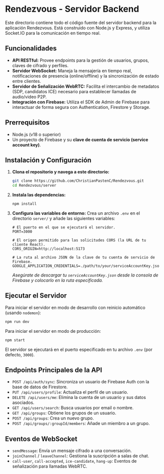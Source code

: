 # Rendezvous - Servidor Backend

Este directorio contiene todo el código fuente del servidor backend para la aplicación Rendezvous. Está construido con Node.js y Express, y utiliza Socket.IO para la comunicación en tiempo real.

## Funcionalidades

- **API RESTful:** Provee endpoints para la gestión de usuarios, grupos, claves de cifrado y perfiles.
- **Servidor WebSocket:** Maneja la mensajería en tiempo real, notificaciones de presencia (online/offline) y la sincronización de estado entre clientes.
- **Servidor de Señalización WebRTC:** Facilita el intercambio de metadatos (SDP, candidatos ICE) necesario para establecer llamadas de audio/video P2P.
- **Integración con Firebase:** Utiliza el SDK de Admin de Firebase para interactuar de forma segura con Authentication, Firestore y Storage.

## Prerrequisitos

- Node.js (v18 o superior)
- Un proyecto de Firebase y su **clave de cuenta de servicio (service account key)**.

## Instalación y Configuración

1.  **Clona el repositorio y navega a este directorio:**
    ```bash
    git clone https://github.com/ChristianPastenC/Rendezvous.git
    cd Rendezvous/server
    ```

2.  **Instala las dependencias:**
    ```bash
    npm install
    ```

3.  **Configura las variables de entorno:**
    Crea un archivo `.env` en el directorio `server/` y añade las siguientes variables:

    ```env
    # El puerto en el que se ejecutará el servidor.
    PORT=3000

    # El origen permitido para las solicitudes CORS (la URL de tu cliente React).
    CORS_ORIGIN=http://localhost:5173

    # La ruta al archivo JSON de la clave de tu cuenta de servicio de Firebase.
    GOOGLE_APPLICATION_CREDENTIALS=./path/to/your/serviceAccountKey.json
    ```
    *Asegúrate de descargar tu `serviceAccountKey.json` desde la consola de Firebase y colocarlo en la ruta especificada.*

## Ejecutar el Servidor

Para iniciar el servidor en modo de desarrollo con reinicio automático (usando `nodemon`):

```bash
npm run dev
```

Para iniciar el servidor en modo de producción:

```bash
npm start
```

El servidor se ejecutará en el puerto especificado en tu archivo `.env` (por defecto, `3000`).

## Endpoints Principales de la API

- `POST /api/auth/sync`: Sincroniza un usuario de Firebase Auth con la base de datos de Firestore.
- `PUT /api/users/profile`: Actualiza el perfil de un usuario.
- `DELETE /api/users/me`: Elimina la cuenta de un usuario y sus datos asociados.
- `GET /api/users/search`: Busca usuarios por email o nombre.
- `GET /api/groups`: Obtiene los grupos de un usuario.
- `POST /api/groups`: Crea un nuevo grupo.
- `POST /api/groups/:groupId/members`: Añade un miembro a un grupo.

## Eventos de WebSocket

- `sendMessage`: Envía un mensaje cifrado a una conversación.
- `joinChannel` / `leaveChannel`: Gestiona la suscripción a salas de chat.
- `call-user`, `call-accepted`, `ice-candidate`, `hang-up`: Eventos de señalización para llamadas WebRTC.


